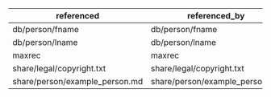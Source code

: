 |referenced                                        |referenced_by                                     |
|-------------------------------------------------- | -------------------------------------------------- |
|db/person/fname                                   |db/person/fname                                   |
|db/person/lname                                   |db/person/lname                                   |
|maxrec                                            |maxrec                                            |
|share/legal/copyright.txt                         |share/legal/copyright.txt                         |
|share/person/example_person.md                    |share/person/example_person.md                    |

